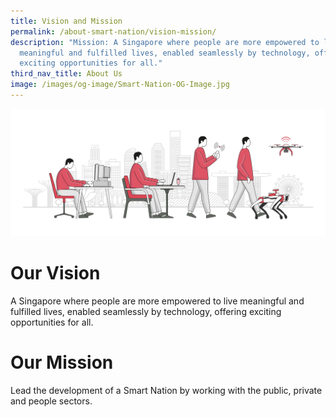 ```yaml
---
title: Vision and Mission
permalink: /about-smart-nation/vision-mission/
description: "Mission: A Singapore where people are more empowered to live
  meaningful and fulfilled lives, enabled seamlessly by technology, offering
  exciting opportunities for all."
third_nav_title: About Us
image: /images/og-image/Smart-Nation-OG-Image.jpg
---
```

![Vision and Mission](/images/abt-smart-nation/Milestones.jpg)

# Our Vision

A Singapore where people are more empowered to live meaningful and fulfilled lives, enabled seamlessly by technology, offering exciting opportunities for all.

# Our Mission

Lead the development of a Smart Nation by working with the public, private and people sectors.